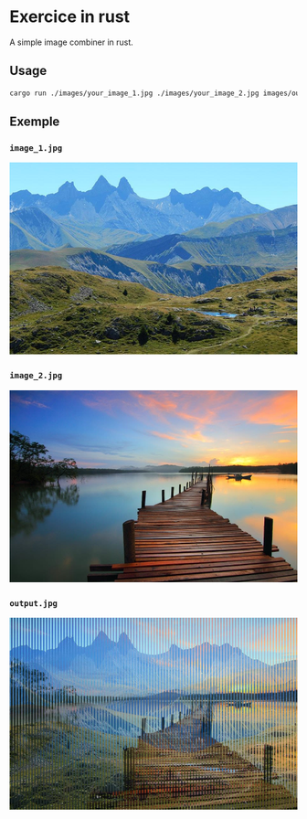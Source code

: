 # Exercice in rust

A simple image combiner in rust.

## Usage

```sh
cargo run ./images/your_image_1.jpg ./images/your_image_2.jpg images/output.jpg
```

## Exemple

### `image_1.jpg`

![](images/image_1.jpg)

### `image_2.jpg`

![](images/image_2.jpg)

### `output.jpg`

![](images/output.jpg)